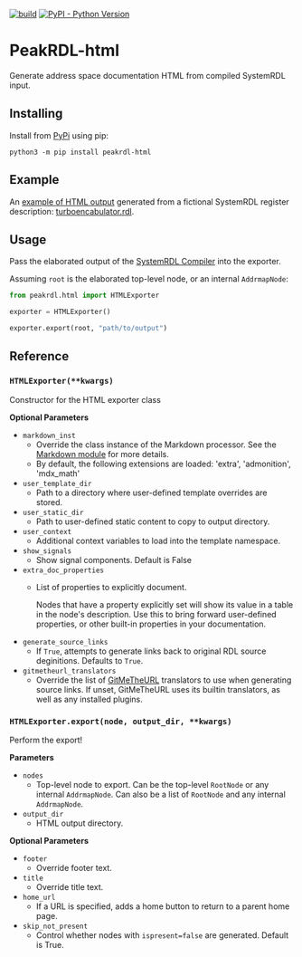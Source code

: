 [![build](https://github.com/SystemRDL/PeakRDL-html/workflows/build/badge.svg)](https://github.com/SystemRDL/PeakRDL-html/actions?query=workflow%3Abuild+branch%3Amaster)
[![PyPI - Python Version](https://img.shields.io/pypi/pyversions/peakrdl-html.svg)](https://pypi.org/project/peakrdl-html)

# PeakRDL-html
Generate address space documentation HTML from compiled SystemRDL input.

## Installing
Install from [PyPi](https://pypi.org/project/peakrdl-html) using pip:

    python3 -m pip install peakrdl-html


## Example

An [example of HTML output](https://systemrdl.github.io/PeakRDL-html) generated from a
fictional SystemRDL register description: [turboencabulator.rdl](example/turboencabulator.rdl).


## Usage
Pass the elaborated output of the [SystemRDL Compiler](http://systemrdl-compiler.readthedocs.io)
into the exporter.

Assuming `root` is the elaborated top-level node, or an internal `AddrmapNode`:

```python
from peakrdl.html import HTMLExporter

exporter = HTMLExporter()

exporter.export(root, "path/to/output")
```


## Reference

### `HTMLExporter(**kwargs)`
Constructor for the HTML exporter class

**Optional Parameters**

* `markdown_inst`
    * Override the class instance of the Markdown processor.
      See the [Markdown module](https://python-markdown.github.io/reference/#Markdown)
      for more details.
    * By default, the following extensions are loaded: 'extra', 'admonition', 'mdx_math'
* `user_template_dir`
    * Path to a directory where user-defined template overrides are stored.
* `user_static_dir`
    * Path to user-defined static content to copy to output directory.
* `user_context`
    * Additional context variables to load into the template namespace.
* `show_signals`
    * Show signal components. Default is False
* `extra_doc_properties`
    * List of properties to explicitly document.

      Nodes that have a property explicitly set will show its value in a table
      in the node's description. Use this to bring forward user-defined
      properties, or other built-in properties in your documentation.
* `generate_source_links`
    * If `True`, attempts to generate links back to original RDL source deginitions.
      Defaults to `True`.
* `gitmetheurl_translators`
    * Override the list of [GitMeTheURL](https://github.com/amykyta3/git-me-the-url/blob/master/README.md) translators to use when generating source links.
      If unset, GitMeTheURL uses its builtin translators, as well as any installed plugins.


### `HTMLExporter.export(node, output_dir, **kwargs)`
Perform the export!

**Parameters**

* `nodes`
    * Top-level node to export. Can be the top-level `RootNode` or any internal `AddrmapNode`.
      Can also be a list of `RootNode` and any internal `AddrmapNode`.
* `output_dir`
    * HTML output directory.

**Optional Parameters**

* `footer`
    * Override footer text.
* `title`
    * Override title text.
* `home_url`
    * If a URL is specified, adds a home button to return to a parent home page.
* `skip_not_present`
    * Control whether nodes with `ispresent=false` are generated. Default is True.
